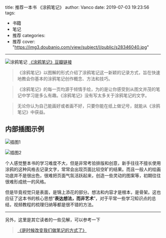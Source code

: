 title: 推荐一本书 《涂鸦笔记》
author: Vanco
date: 2019-07-03 19:23:56    
tags:
  - 书籍
  - 笔记
  - 推荐
categories:
  - 推荐
cover: "https://img3.doubanio.com/view/subject/l/public/s28346040.jpg"

---
![涂鸦笔记](https://img3.doubanio.com/view/subject/l/public/s28346040.jpg)
 [《涂鸦笔记》豆瓣链接](https://book.douban.com/subject/26281082/)

>《涂鸦笔记》以图解的形式介绍了涂鸦笔记这一新颖的记录方式，旨在快速地教会你基本的涂鸦笔记创作概念、方法和技巧。

>《涂鸦笔记》的每一页均源于倾情手绘，为的是让你感受到从图文并茂的笔记中学习是多么有趣。《涂鸦笔记》没有写太多关于涂鸦笔记的文字。

>无论你认为自己能画好或者画不好，只要你能在纸上做记号，就能从《涂鸦笔记》中获益。


## 内部插图示例
![插图1](https://raw.githubusercontent.com/coocier/hexo-starter/master/source/images/2019-07-03_193149.png)

![插图2](https://raw.githubusercontent.com/coocier/hexo-starter/master/source/images/2019-07-03_202000.png)


个人感觉整本书的学习难度不大，但是非常考验排版和创意，新手往往不擅长使用涂鸦的这种风格去记录文字，常常会出现页面比较空旷的结果。而且一般人的绘画功底并不是很出色，很难把页面气氛活跃起来，创造一些灵动的图案等，初期往往很难形成统一的风格。

但是毕竟视觉只是表面，是锦上添花的部分。想法和内容才是根本，是骨架。这也应征了这本书的核心思想“**表达想法，而非艺术**”，对于平常一些学习知识点的总结，视频教程的梳理归纳等都是很不错的方法。

--- 
另外，这里是其它读者的一些见解，可以参考一下

> [《是时候改变我们做笔记的方式了》](https://book.douban.com/review/9876925/)
